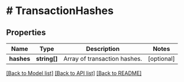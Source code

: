 # # TransactionHashes

## Properties

Name | Type | Description | Notes
------------ | ------------- | ------------- | -------------
**hashes** | **string[]** | Array of transaction hashes. | [optional]

[[Back to Model list]](../../README.md#models) [[Back to API list]](../../README.md#endpoints) [[Back to README]](../../README.md)
